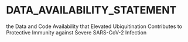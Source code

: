 # DATA_AVAILABILITY_STATEMENT
the Data and Code Availability that Elevated Ubiquitination Contributes to Protective Immunity against Severe SARS-CoV-2 Infection
